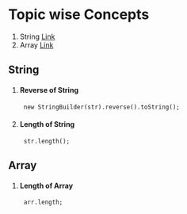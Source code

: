 # Topic wise Concepts
1. String [Link](#string)
2. Array [Link](#array)

## String
1. #### Reverse of String    
        new StringBuilder(str).reverse().toString();  
   
2. #### Length of String
        str.length();  
        
        
## Array
1. #### Length of Array  
        arr.length;  
   
